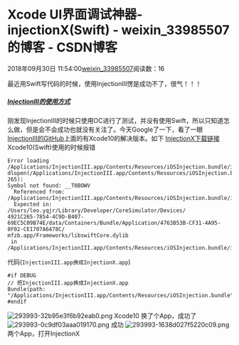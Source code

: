 # Xcode UI界面调试神器-injectionX(Swift) - weixin_33985507的博客 - CSDN博客
2018年09月30日 11:54:00[weixin_33985507](https://me.csdn.net/weixin_33985507)阅读数：16
> 
最近用Swift写代码的时候，使用InjectionIII愣是成功不了，很气！！！
##### [InjectionIII的使用方式](https://www.jianshu.com/p/aee437dc0461)
刚发现InjectionIII的时候只使用OC进行了测试，并没有使用Swift，所以只知道怎么做，但是会不会成功也就没有关注了。今天Google了一下，看了一眼[InjectionIII的GitHub](https://github.com/johnno1962/InjectionIII)上面的有Xcode10的解决版本。如下  [InjectionX下载链接](http://johnholdsworth.com/InjectionX.app.zip)
Xcode10(Swift)使用的时候报错
```
Error loading /Applications/InjectionIII.app/Contents/Resources/iOSInjection.bundle/iOSInjection:  
dlopen(/Applications/InjectionIII.app/Contents/Resources/iOSInjection.bundle/iOSInjection, 265): 
Symbol not found: __T0BOWV
  Referenced from: /Applications/InjectionIII.app/Contents/Resources/iOSInjection.bundle/iOSInjection
  Expected in: /Users/leo.yqjr/Library/Developer/CoreSimulator/Devices/
4921C265-7854-4C9D-B407-69EC5C09B74E/data/Containers/Bundle/Application/4763B53B-CF31-4A95-8F02-CE1707A6478C/
mfzb.app/Frameworks/libswiftCore.dylib
 in /Applications/InjectionIII.app/Contents/Resources/iOSInjection.bundle/iOSInjection
```
代码(`InjectionIII.app换成InjectionX.app`)
```
#if DEBUG
// 把InjectionIII.app换成InjectionX.app
Bundle(path: "/Applications/InjectionIII.app/Contents/Resources/iOSInjection.bundle")?.load()
#endif
```
![293993-32b95e3f6b92eab0.png](https://upload-images.jianshu.io/upload_images/293993-32b95e3f6b92eab0.png)
Xcode10
换了个App，成功了
![293993-0c9df03aaa019170.png](https://upload-images.jianshu.io/upload_images/293993-0c9df03aaa019170.png)
成功
![293993-1638d027f5220c09.png](https://upload-images.jianshu.io/upload_images/293993-1638d027f5220c09.png)
两个App，打开InjectionX
